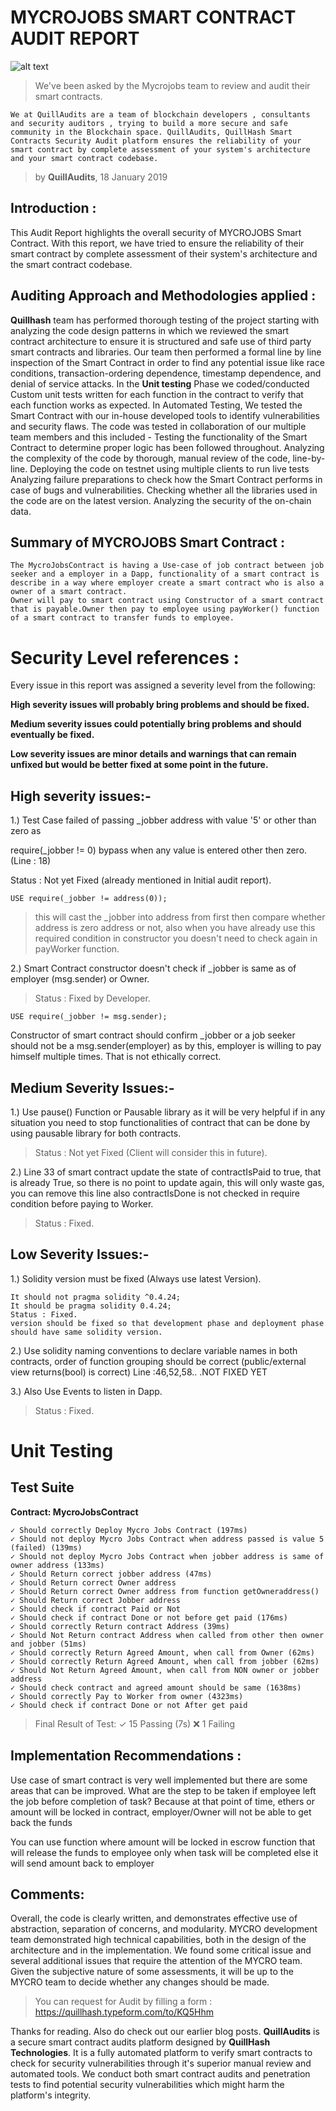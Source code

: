 # MYCROJOBS SMART CONTRACT AUDIT REPORT

![alt text](https://github.com/Quillhash/Audit_Reports/blob/master/Pic/MycroJobs.jpg)

>We've been asked by the Mycrojobs team to review and audit their smart contracts.
```
We at QuillAudits are a team of blockchain developers , consultants and security auditors , trying to build a more secure and safe community in the Blockchain space. QuillAudits, QuillHash Smart Contracts Security Audit platform ensures the reliability of your smart contract by complete assessment of your system's architecture and your smart contract codebase.
```
>by **QuillAudits**, 18 January 2019

## Introduction :

This Audit Report highlights the overall security of MYCROJOBS Smart Contract. With this report, we have tried to ensure the reliability of their smart contract by complete assessment of their system's architecture and the smart contract codebase.

## Auditing Approach and Methodologies applied :

**Quillhash** team has performed thorough testing of the project starting with analyzing the code design patterns in which we reviewed the smart contract architecture to ensure it is structured and safe use of third party smart contracts and libraries.
Our team then performed a formal line by line inspection of the Smart Contract in order to find any potential issue like race conditions, transaction-ordering dependence, timestamp dependence, and denial of service attacks.
In the **Unit testing** Phase we coded/conducted Custom unit tests written for each function in the contract to verify that each function works as expected. In Automated Testing, We tested the Smart Contract with our in-house developed tools to identify vulnerabilities and security flaws.
The code was tested in collaboration of our multiple team members and this included -
Testing the functionality of the Smart Contract to determine proper logic has been followed throughout.
Analyzing the complexity of the code by thorough, manual review of the code, line-by-line.
Deploying the code on testnet using multiple clients to run live tests
Analyzing failure preparations to check how the Smart Contract performs in case of bugs and vulnerabilities.
Checking whether all the libraries used in the code are on the latest version.
Analyzing the security of the on-chain data.

## Summary of MYCROJOBS Smart Contract :
```
The MycroJobsContract is having a Use-case of job contract between job seeker and a employer in a Dapp, functionality of a smart contract is describe in a way where employer create a smart contract who is also a owner of a smart contract.
Owner will pay to smart contract using Constructor of a smart contract that is payable.Owner then pay to employee using payWorker() function of a smart contract to transfer funds to employee.
```

# Security Level references :

Every issue in this report was assigned a severity level from the following:

**High severity issues will probably bring problems and should be fixed.**

**Medium severity issues could potentially bring problems and should eventually be fixed.**

**Low severity issues are minor details and warnings that can remain unfixed but would be better fixed at some point in the future.**

## High severity issues:-


1.) Test Case failed of passing _jobber address with value '5' or other than zero as

require(_jobber != 0) bypass when any value is entered other then zero.(Line : 18)

Status : Not yet Fixed (already mentioned in Initial audit report).

```USE require(_jobber != address(0));```

> this will cast the _jobber into address from first then compare whether address is zero address or not,
also when you have already use this required condition in constructor you doesn't need to check again in payWorker function.


2.) Smart Contract constructor doesn't check if _jobber is same as of employer (msg.sender) or Owner.

> Status : Fixed by Developer.

```USE require(_jobber != msg.sender);```

Constructor of smart contract should confirm _jobber or a job seeker should not be a msg.sender(employer) as by this, employer is willing to pay himself multiple times. That is not ethically correct.

## Medium Severity Issues:-

1.) Use pause() Function or Pausable library as it will be very helpful if in any situation you need to stop functionalities of contract that can be done by using pausable library for both contracts.

> Status : Not yet Fixed (Client will consider this in future).

2.) Line 33 of smart contract update the state of contractIsPaid to true, that is already True, so there is no point to update again, this will only waste gas, you can remove this line also contractIsDone is not checked in require condition before paying to Worker.

> Status : Fixed.

## Low Severity Issues:-

1.) Solidity version must be fixed (Always use latest Version).
```
It should not pragma solidity ^0.4.24;
It should be pragma solidity 0.4.24;
Status : Fixed.
version should be fixed so that development phase and deployment phase should have same solidity version.
```

2.) Use solidity naming conventions to declare variable names in both contracts, order of function grouping should be correct (public/external view returns(bool) is correct) Line :46,52,58.. .NOT FIXED YET

3.) Also Use Events to listen in Dapp.
>Status : Fixed.
   # Unit Testing

## Test Suite

**Contract: MycroJobsContract**
```
✓ Should correctly Deploy Mycro Jobs Contract (197ms)
✓ Should not deploy Mycro Jobs Contract when address passed is value 5 (failed) (139ms)
✓ Should not deploy Mycro Jobs Contract when jobber address is same of owner address (133ms)
✓ Should Return correct jobber address (47ms)
✓ Should Return correct Owner address
✓ Should Return correct Owner address from function getOwneraddress()
✓ Should Return correct Jobber address
✓ Should check if contract Paid or Not
✓ Should check if contract Done or not before get paid (176ms)
✓ Should correctly Return contract Address (39ms)
✓ Should Not Return contract Address when called from other then owner and jobber (51ms)
✓ Should correctly Return Agreed Amount, when call from Owner (62ms)
✓ Should correctly Return Agreed Amount, when call from jobber (62ms)
✓ Should Not Return Agreed Amount, when call from NON owner or jobber address
✓ Should check contract and agreed amount should be same (1638ms)
✓ Should correctly Pay to Worker from owner (4323ms)
✓ Should check if contract Done or not After get paid
```

>Final Result of Test:
✓ 15 Passing (7s)
❌ 1 Failing


## Implementation Recommendations :

Use case of smart contract is very well implemented but there are some areas that can be improved.
What are the step to be taken if employee left the job before completion of task? Because at that point of time, ethers or amount will be locked in contract, employer/Owner will not be able to get back the funds

You can use function where amount will be locked in escrow function that will release the funds to employee only when task will be completed else it will send amount back to employer

## Comments:

Overall, the code is clearly written, and demonstrates effective use of abstraction, separation of concerns, and modularity. MYCRO development team demonstrated high technical capabilities, both in the design of the architecture and in the implementation.
We found some critical issue and several additional issues that require the attention of the MYCRO team. Given the subjective nature of some assessments, it will be up to the MYCRO team to decide whether any changes should be made.

>You can request for Audit by filling a form :
https://quillhash.typeform.com/to/KQ5Hhm

Thanks for reading. Also do check out our earlier blog posts.
**QuillAudits** is a secure smart contract audits platform designed by **QuillHash Technologies**. It is a fully automated platform to verify smart contracts to check for security vulnerabilities through it's superior manual review and automated tools. We conduct both smart contract audits and penetration tests to find potential security vulnerabilities which might harm the platform's integrity.

